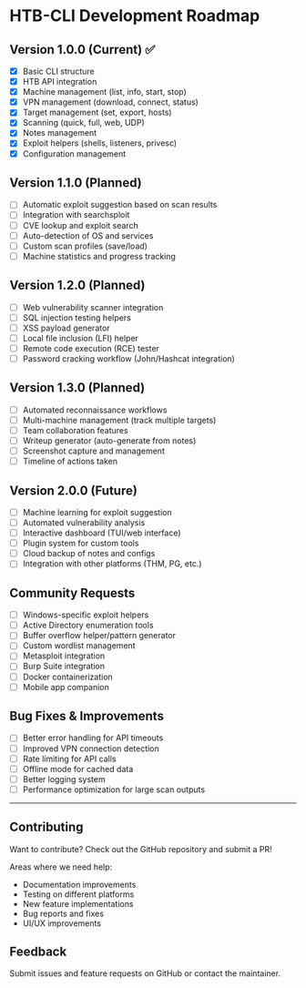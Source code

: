 # HTB-CLI Development Roadmap

## Version 1.0.0 (Current) ✅
- [x] Basic CLI structure
- [x] HTB API integration
- [x] Machine management (list, info, start, stop)
- [x] VPN management (download, connect, status)
- [x] Target management (set, export, hosts)
- [x] Scanning (quick, full, web, UDP)
- [x] Notes management
- [x] Exploit helpers (shells, listeners, privesc)
- [x] Configuration management

## Version 1.1.0 (Planned)
- [ ] Automatic exploit suggestion based on scan results
- [ ] Integration with searchsploit
- [ ] CVE lookup and exploit search
- [ ] Auto-detection of OS and services
- [ ] Custom scan profiles (save/load)
- [ ] Machine statistics and progress tracking

## Version 1.2.0 (Planned)
- [ ] Web vulnerability scanner integration
- [ ] SQL injection testing helpers
- [ ] XSS payload generator
- [ ] Local file inclusion (LFI) helper
- [ ] Remote code execution (RCE) tester
- [ ] Password cracking workflow (John/Hashcat integration)

## Version 1.3.0 (Planned)
- [ ] Automated reconnaissance workflows
- [ ] Multi-machine management (track multiple targets)
- [ ] Team collaboration features
- [ ] Writeup generator (auto-generate from notes)
- [ ] Screenshot capture and management
- [ ] Timeline of actions taken

## Version 2.0.0 (Future)
- [ ] Machine learning for exploit suggestion
- [ ] Automated vulnerability analysis
- [ ] Interactive dashboard (TUI/web interface)
- [ ] Plugin system for custom tools
- [ ] Cloud backup of notes and configs
- [ ] Integration with other platforms (THM, PG, etc.)

## Community Requests
- [ ] Windows-specific exploit helpers
- [ ] Active Directory enumeration tools
- [ ] Buffer overflow helper/pattern generator
- [ ] Custom wordlist management
- [ ] Metasploit integration
- [ ] Burp Suite integration
- [ ] Docker containerization
- [ ] Mobile app companion

## Bug Fixes & Improvements
- [ ] Better error handling for API timeouts
- [ ] Improved VPN connection detection
- [ ] Rate limiting for API calls
- [ ] Offline mode for cached data
- [ ] Better logging system
- [ ] Performance optimization for large scan outputs

---

## Contributing
Want to contribute? Check out the GitHub repository and submit a PR!

Areas where we need help:
- Documentation improvements
- Testing on different platforms
- New feature implementations
- Bug reports and fixes
- UI/UX improvements

## Feedback
Submit issues and feature requests on GitHub or contact the maintainer.
